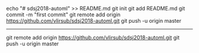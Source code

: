 echo "# sdsj2018-automl" >> README.md
git init
git add README.md
git commit -m "first commit"
git remote add origin https://github.com/vlirsub/sdsj2018-automl.git
git push -u origin master

---
git remote add origin https://github.com/vlirsub/sdsj2018-automl.git
git push -u origin master
